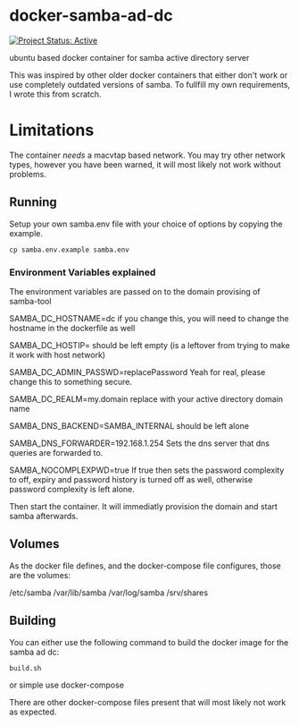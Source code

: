 # docker-samba-ad-dc

[![Project Status: Active](https://www.repostatus.org/badges/latest/active.svg)](https://www.repostatus.org/#active)

ubuntu based docker container for samba active directory server

This was inspired by other older docker containers that either don't work or use completely outdated versions of samba. To fullfill my own requirements, I wrote this from scratch.

# Limitations

The container *needs* a macvtap based network. You may try other network types, however you have been warned, it will most likely not work without problems.

## Running

Setup your own samba.env file with your choice of options by copying the example.

``cp samba.env.example samba.env``


### Environment Variables explained

The environment variables are passed on to the domain provising of samba-tool 

SAMBA_DC_HOSTNAME=dc 
if you change this, you will need to change the hostname in the dockerfile as well

SAMBA_DC_HOSTIP=
should be left empty (is a leftover from trying to make it work with host network)

SAMBA_DC_ADMIN_PASSWD=replacePassword
Yeah for real, please change this to something secure.

SAMBA_DC_REALM=my.domain
replace with your active directory domain name

SAMBA_DNS_BACKEND=SAMBA_INTERNAL
should be left alone

SAMBA_DNS_FORWARDER=192.168.1.254
Sets the dns server that dns queries are forwarded to.

SAMBA_NOCOMPLEXPWD=true
If true then sets the password complexity to off, expiry and password history is turned off as well, otherwise password complexity is left alone. 

Then start the container. It will immediatly provision the domain and start samba afterwards.

## Volumes

As the docker file defines, and the docker-compose file configures, those are the volumes:

/etc/samba
/var/lib/samba
/var/log/samba
/srv/shares

## Building

You can either use the following command to build the docker image for the samba ad dc:

``build.sh``

or simple use docker-compose

There are other docker-compose files present that will most likely not work as expected.

